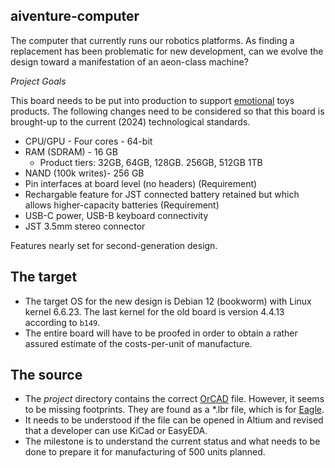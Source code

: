 ## aiventure-computer

The computer that currently runs our robotics platforms. As finding a replacement has been problematic for new development, can we evolve the design toward a manifestation of an aeon-class machine?

_Project Goals_

This board needs to be put into production to support [emotional](https://emotional.toys) toys products. The following changes need to be considered so that this board is brought-up to the current (2024) technological standards.

* CPU/GPU - Four cores - 64-bit
* RAM (SDRAM) - 16 GB
    - Product tiers: 32GB, 64GB, 128GB. 256GB, 512GB 1TB
* NAND (100k writes)- 256 GB
* Pin interfaces at board level (no headers) (Requirement)
* Rechargable feature for JST connected battery retained but which allows higher-capacity batteries (Requirement)
* USB-C power, USB-B keyboard connectivity
* JST 3.5mm stereo connector 

Features nearly set for second-generation design.

## The target

* The target OS for the new design is Debian 12 (bookworm) with Linux kernel 6.6.23. The last kernel for the old board is version 4.4.13 according to `b149`. 
* The entire board will have to be proofed in order to obtain a rather assured estimate of the costs-per-unit of manufacture.

## The source

* The _project_ directory contains the correct <a href="http://www.orcad.com/" target="_blank">OrCAD</a> file. However, it seems to be missing footprints. They are found as a *.lbr file, which is for <a href="https://www.autodesk.com/products/eagle/free-download" target="_blank">Eagle</a>.
* It needs to be understood if the file can be opened in Altium and revised that a developer can use KiCad or EasyEDA.
* The milestone is to understand the current status and what needs to be done to prepare it for manufacturing of 500 units planned. 
